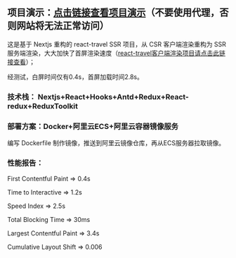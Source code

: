 ## 项目演示：[点击链接查看项目演示](http://travel.aeeternity.com:3000/)（不要使用代理，否则网站将无法正常访问）

这是基于 Nextjs 重构的 react-travel SSR 项目，从 CSR 客户端渲染重构为 SSR 服务端渲染，大大加快了首屏渲染速度（[react-travel客户端渲染项目请点击此链接查看](https://github.com/jsdegithub/react-travel)）；

经测试，白屏时间仅有0.4s，首屏加载时间2.8s。

### 技术栈： Nextjs+React+Hooks+Antd+Redux+React-redux+ReduxToolkit

### 部署方案：Docker+阿里云ECS+阿里云容器镜像服务
编写 Dockerfile 制作镜像，推送到阿里云镜像仓库，再从ECS服务器拉取镜像。

### 性能报告：
First Contentful Paint => 0.4s

Time to Interactive => 1.2s

Speed Index => 2.5s

Total Blocking Time => 30ms

Largest Contentful Paint => 3.4s

Cumulative Layout Shift => 0.006

